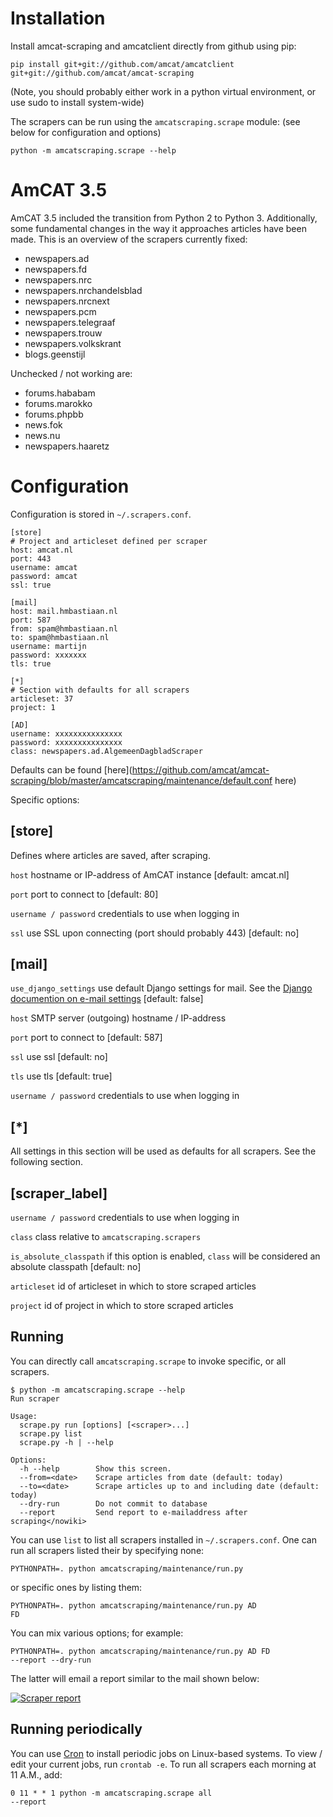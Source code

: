 Installation
======

Install amcat-scraping and amcatclient directly from github using pip:

```{sh}
pip install git+git://github.com/amcat/amcatclient git+git://github.com/amcat/amcat-scraping
```

(Note, you should probably either work in a python virtual environment, or use sudo to install system-wide)

The scrapers can be run using the `amcatscraping.scrape` module: (see below for configuration and options)

```{sh}
python -m amcatscraping.scrape --help
```

AmCAT 3.5
===
AmCAT 3.5 included the transition from Python 2 to Python 3. Additionally, some fundamental changes in the way it approaches articles have been made. This is an overview of the scrapers currently fixed:

* newspapers.ad
* newspapers.fd
* newspapers.nrc
* newspapers.nrchandelsblad
* newspapers.nrcnext
* newspapers.pcm
* newspapers.telegraaf
* newspapers.trouw
* newspapers.volkskrant
* blogs.geenstijl

Unchecked / not working are:

* forums.hababam
* forums.marokko
* forums.phpbb
* news.fok
* news.nu
* newspapers.haaretz

Configuration
====

Configuration is stored in <code>~/.scrapers.conf</code>.

```{conf}
[store]
# Project and articleset defined per scraper
host: amcat.nl
port: 443
username: amcat
password: amcat
ssl: true

[mail]
host: mail.hmbastiaan.nl
port: 587
from: spam@hmbastiaan.nl
to: spam@hmbastiaan.nl
username: martijn
password: xxxxxxx
tls: true

[*]
# Section with defaults for all scrapers
articleset: 37
project: 1

[AD]
username: xxxxxxxxxxxxxxx
password: xxxxxxxxxxxxxxx
class: newspapers.ad.AlgemeenDagbladScraper
```

Defaults can be found [here](https://github.com/amcat/amcat-scraping/blob/master/amcatscraping/maintenance/default.conf here)

Specific options:

[store]
------

Defines where articles are saved, after scraping.

<code>host</code> hostname or IP-address of AmCAT instance [default: amcat.nl]

<code>port</code> port to connect to [default: 80]

<code>username / password</code> credentials to use when logging in

<code>ssl</code> use SSL upon connecting (port should probably 443) [default: no]

[mail]
----

<code>use_django_settings</code> use default Django settings for mail. See the [Django documention on e-mail settings](https://docs.djangoproject.com/en/1.7/ref/settings/#default-from-email) [default: false]

<code>host</code> SMTP server (outgoing) hostname / IP-address

<code>port</code> port to connect to [default: 587]

<code>ssl</code> use ssl [default: no]

<code>tls</code> use tls [default: true]

<code>username / password</code> credentials to use when logging in

[*]
----
All settings in this section will be used as defaults for all scrapers. See the following section.

[scraper_label]
----

<code>username / password</code> credentials to use when logging in

<code>class</code> class relative to <code>amcatscraping.scrapers</code>

<code>is_absolute_classpath</code> if this option is enabled, <code>class</code> will be considered an absolute classpath [default: no]

<code>articleset</code> id of articleset in which to store scraped articles

<code>project</code> id of project in which to store scraped articles

Running
----

You can directly call <code>amcatscraping.scrape</code> to invoke specific, or all scrapers. 


```{sh}
$ python -m amcatscraping.scrape --help
Run scraper

Usage:
  scrape.py run [options] [<scraper>...]
  scrape.py list
  scrape.py -h | --help

Options:
  -h --help        Show this screen.
  --from=<date>    Scrape articles from date (default: today)
  --to=<date>      Scrape articles up to and including date (default: today)
  --dry-run        Do not commit to database
  --report         Send report to e-mailaddress after scraping</nowiki>
```


You can use <code>list</code> to list all scrapers installed in <code>~/.scrapers.conf</code>. One can run all scrapers listed their by specifying none:

<code>PYTHONPATH=. python amcatscraping/maintenance/run.py</code>

or specific ones by listing them:

<code>PYTHONPATH=. python amcatscraping/maintenance/run.py AD FD</code>

You can mix various options; for example:

<code>PYTHONPATH=. python amcatscraping/maintenance/run.py AD FD --report --dry-run</code>

The latter will email a report similar to the mail shown below:

[![Scraper report](http://wiki.amcat.nl/images/thumb/4/4d/Scraper_report.png/173px-Scraper_report.png)](http://wiki.amcat.nl/images/4/4d/Scraper_report.png)

Running periodically
----
You can use [Cron](https://en.wikipedia.org/wiki/Cron) to install periodic jobs on Linux-based systems. To view / edit your current jobs, run <code>crontab -e</code>. To run all scrapers each morning at 11 A.M., add:

<code>0 11 * * 1  python -m amcatscraping.scrape all --report</code>
